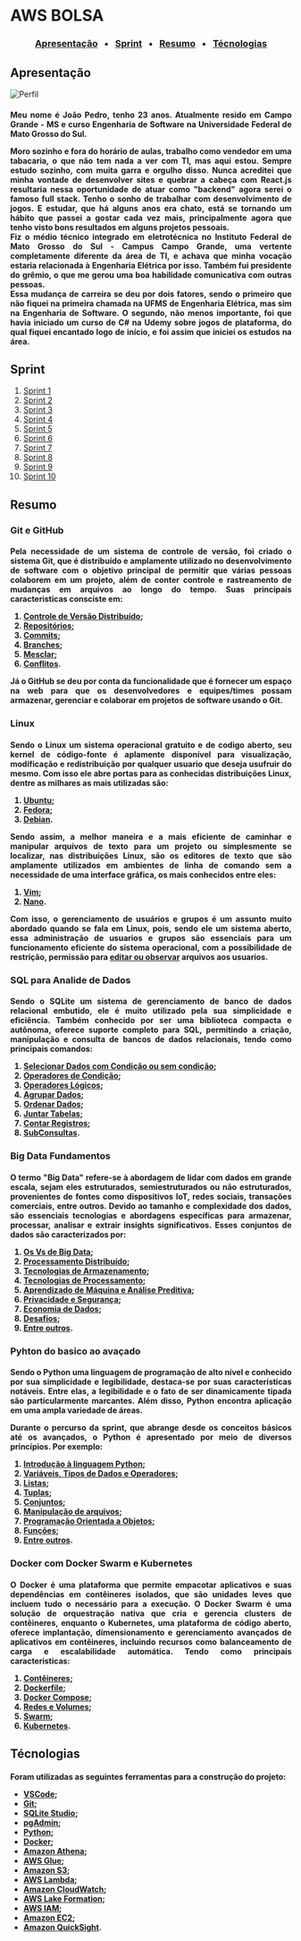 
# AWS BOLSA

<h3 align = "center"> 
    <a href="#apresentação"> Apresentação</a> &nbsp; &bull; &nbsp;
    <a href="#sprint"> Sprint</a> &nbsp; &bull; &nbsp;
    <a href="#resumo"> Resumo</a> &nbsp; &bull; &nbsp;
    <a href="#técnologias"> Técnologias</a> 
</h3>


## Apresentação
![Perfil](/Foto%20de%20perfil.png)

<h4 align ="justify"> Meu nome é João Pedro, tenho 23 anos. Atualmente resido em Campo Grande - MS e curso Engenharia de Software na Universidade Federal de Mato Grosso do Sul.

Moro sozinho e fora do horário de aulas, trabalho como vendedor em uma tabacaria, o que não tem nada a ver com TI, mas aqui estou. Sempre estudo sozinho, com muita garra e orgulho disso. Nunca acreditei que minha vontade de desenvolver sites e quebrar a cabeça com React.js resultaria nessa oportunidade de atuar como "backend" agora serei o famoso full stack. Tenho o sonho de trabalhar com desenvolvimento de jogos. E estudar, que há alguns anos era chato, está se tornando um hábito que passei a gostar cada vez mais, principalmente agora que tenho visto bons resultados em alguns projetos pessoais.  
Fiz o médio técnico integrado em eletrotécnica no Instituto Federal de Mato Grosso do Sul - Campus Campo Grande, uma vertente completamente diferente da área de TI, e achava que minha vocação estaria relacionada à Engenharia Elétrica por isso. Também fui presidente do grêmio, o que me gerou uma boa habilidade comunicativa com outras pessoas.  
Essa mudança de carreira se deu por dois fatores, sendo o primeiro que não fiquei na primeira chamada na UFMS de Engenharia Elétrica, mas sim na Engenharia de Software. O segundo, não menos importante, foi que havia iniciado um curso de C# na Udemy sobre jogos de plataforma, do qual fiquei encantado logo de início, e foi assim que iniciei os estudos na área.
</h4>

## Sprint 

1. [Sprint 1](/Sprint%201/README.md)
2. [Sprint 2](/Sprint%202/README.md)
3. [Sprint 3](/Sprint%203/README.md)
4. [Sprint 4](/Sprint%204/README.md)
5. [Sprint 5](/Sprint%205/README.md)
6. [Sprint 6](/Sprint%206/README.md)
7. [Sprint 7](/Sprint%207/README.md)
8. [Sprint 8](/Sprint%208/README.md)
9. [Sprint 9](/Sprint%209/README.md)
10. [Sprint 10](/Sprint%2010/README.md)

## Resumo
### Git e GitHub
<h4 align ="justify"> Pela necessidade de um sistema de controle de versão, foi criado o sistema Git, que é distribuído e amplamente utilizado no desenvolvimento de software com o objetivo principal de permitir que várias pessoas colaborem em um projeto, além de conter controle e rastreamento de mudanças em arquivos ao longo do tempo. Suas principais caracteristicas consciste em:

1. [Controle de Versão Distribuído](https://git-scm.com/book/pt-br/v2/Come%C3%A7ando-Sobre-Controle-de-Vers%C3%A3o);
2. [Repositórios](https://git-scm.com/book/pt-br/v2/Fundamentos-de-Git-Obtendo-um-Reposit%C3%B3rio-Git);
3. [Commits](https://git-scm.com/docs/git-commit);
4. [Branches](https://git-scm.com/book/en/v2/Git-Branching-Branches-in-a-Nutshell);
5. [Mesclar](https://git-scm.com/book/pt-br/v2/Branches-no-Git-O-b%C3%A1sico-de-Ramifica%C3%A7%C3%A3o-Branch-e-Mesclagem-Merge);
6. [Conflitos](https://git-scm.com/book/pt-br/v2/Branches-no-Git-O-b%C3%A1sico-de-Ramifica%C3%A7%C3%A3o-Branch-e-Mesclagem-Merge#:~:text=Conflitos%20B%C3%A1sicos%20de%20Merge).
   
Já o GitHub se deu por conta da funcionalidade que é fornecer um espaço na web para que os desenvolvedores e equipes/times possam armazenar, gerenciar e colaborar em projetos de software usando o Git.
</h4>

### Linux
<h4 align ="justify"> Sendo o Linux um sistema operacional gratuito e de codigo aberto, seu kernel de código-fonte é aplamente disponível para visualização, modificação e redistribuição por qualquer usuario que deseja usufruir do mesmo. Com isso ele abre portas para as conhecidas distribuições Linux, dentre as milhares as mais utilizadas são:

1. [Ubuntu](https://ubuntu.com/);
2. [Fedora](https://fedoraproject.org/);
3. [Debian](https://www.debian.org/).
   
Sendo assim, a melhor maneira e a mais eficiente de caminhar e manipular arquivos de texto para um projeto ou simplesmente se localizar, nas distribuições Linux, são os editores de texto que são amplamente utilizados em ambientes de linha de comando sem a necessidade de uma interface gráfica, os mais conhecidos entre eles:
1. [Vim](https://br-linux.org/artigos/vim_intro.htm);
2. [Nano](https://www.nano-editor.org/docs.php).
   
Com isso, o gerenciamento de usuários e grupos é um assunto muito abordado quando se fala em Linux, pois, sendo ele um sistema aberto, essa administração de usuarios e grupos são essenciais para um funcionamento eficiente do sistema operacional, com a possíbilidade de restrição, permissão para [editar ou observar](https://docs.rockylinux.org/pt-BR/books/admin_guide/06-users/) arquivos aos usuarios.
</h4>



### SQL para Analide de Dados
<h4 align ="justify"> Sendo o SQLite um sistema de gerenciamento de banco de dados relacional embutido, ele é muito utilizado pela sua simplicidade e eficiência. Também conhecido por ser uma biblioteca compacta e autônoma, oferece suporte completo para SQL, permitindo a criação, manipulação e consulta de bancos de dados relacionais, tendo como principais comandos:

1. [Selecionar Dados com Condição ou sem condição](https://www.sqlite.org/lang_select.html#:~:text=Search-,SELECT,-%E2%96%BA%20Table%20Of);
2. [Operadores de Condição](https://www.w3big.com/pt/sqlite/sqlite-operators.html#gsc.tab=0:~:text=SQLite%20Python-,operador%20de%20SQLite,-Anterior%3A%20Declara%C3%A7%C3%A3o%20de);
3. [Operadores Lógicos](https://www.w3big.com/pt/sqlite/sqlite-and-or-clauses.html#gsc.tab=0:~:text=SQLite%20e%20/%20ou%20operador);
4. [Agrupar Dados](https://www.w3big.com/pt/sqlite/sqlite-group-by.html#gsc.tab=0:~:text=SQLite%20Python-,SQLite%20Group%20By,-Anterior%3A%20SQLite%20Ordem);
5. [Ordenar Dados](https://www.w3big.com/pt/sqlite/sqlite-order-by.html#gsc.tab=0:~:text=SQLite%20Python-,SQLite%20Ordem%20Por,-cl%C3%A1usula%20de%20limite);
6. [Juntar Tabelas](https://www.w3big.com/pt/sqlite/sqlite-joins.html#gsc.tab=0:~:text=SQLite%20Python-,SQLite%20junta,-Anterior%3A%20restri%C3%A7%C3%A3o%20SQLite);
7. [Contar Registros](https://www.alura.com.br/artigos/select-count-count1-e-countnome-a-batalha-dos-counts-de-sql#:~:text=O-,select%20count,-verifica%20o%20n%C3%BAmero);
8. [SubConsultas](https://www.w3big.com/pt/sqlite/sqlite-subquery.html#gsc.tab=0:~:text=SQLite%20Python-,SQLite%20subconsulta,-Anterior%3A%20opera%C3%A7%C3%A3o%20SQLite).


### Big Data Fundamentos
<h4 align ="justify"> O termo "Big Data" refere-se à abordagem de lidar com dados em grande escala, sejam eles estruturados, semiestruturados ou não estruturados, provenientes de fontes como dispositivos IoT, redes sociais, transações comerciais, entre outros. Devido ao tamanho e complexidade dos dados, são essenciais tecnologias e abordagens específicas para armazenar, processar, analisar e extrair insights significativos. Esses conjuntos de dados são caracterizados por:

1. [Os Vs de Big Data](https://awari.com.br/os-4vs-do-big-data-entendendo-as-bases/?utm_source=blog&utm_campaign=projeto+blogutm_medium=Os%204Vs%20do%20Big%20Data:%20Entendendo%20as%20Bases#:~:text=Ci%C3%AAncia%20de%20Dados-,Os%204Vs%20do%20Big%20Data%3A%20Entendendo%20as%20Bases,-O%20artigo%20%22Big);
2. [Processamento Distribuído](https://www.sas.com/pt_br/insights/big-data/hadoop.html#:~:text=processar%20grandes%20quantidades);
3. [Tecnologias de Armazenamento](https://aws.amazon.com/pt/emr/features/spark/#:~:text=O-,Amazon%20EMR,-%C3%A9%20o%20melhor);
4. [Tecnologias de Processamento](https://aws.amazon.com/pt/serverless/#:~:text=Servi%C3%A7os%20sem%20servidor%20na%20AWS);
5. [Aprendizado de Máquina e Análise Preditiva](https://aws.amazon.com/pt/what-is/predictive-analytics/#:~:text=com%20an%C3%A1lises%20preditivas%3F-,O%20que%20%C3%A9%20an%C3%A1lise%20preditiva,-%3F);
6. [Privacidade e Segurança](https://aws.amazon.com/pt/security/?nc=snloc=0#:~:text=Seguran%C3%A7a%20estrat%C3%A9gica);
7. [Economia de Dados](https://www.knowsolution.com.br/entenda-como-a-analise-de-big-data-interfere-na-economia/#:~:text=Qual%20a%20rela%C3%A7%C3%A3o%20entre%20an%C3%A1lise%20de%20Big%20Data%20e%20Economia%3F);
8. [Desafios](https://aws.amazon.com/pt/blogs/aws-brasil/jornada-para-nuvem-e-migracao-de-dados-oportunidades-e-desafios/#:~:text=Oportunidades%20e%20desafios);
9. [Entre outros](https://aws.amazon.com/pt/big-data/what-is-big-data/#:~:text=de%20big%20data-,O%20que%20%C3%A9%20big%20data%3F,-Big%20data%20pode).
</h4>


### Pyhton do basico ao avaçado
<h4 align ="justify"> Sendo o Python uma linguagem de programação de alto nível e conhecido por sua simplicidade e legibilidade, destaca-se por suas características notáveis. Entre elas, a legibilidade e o fato de ser dinamicamente tipada são particularmente marcantes. Além disso, Python encontra aplicação em uma ampla variedade de áreas.

Durante o percurso da sprint, que abrange desde os conceitos básicos até os avançados, o Python é apresentado por meio de diversos princípios. Por exemplo:

1. [Introdução à linguagem Python](https://www.w3schools.com/python/python_getstarted.asp);
2. [Variáveis, Tipos de Dados e Operadores](https://www.w3schools.com/python/python_variables.asp);
3. [Listas](https://www.w3schools.com/python/python_lists.asp);
4. [Tuplas](https://www.w3schools.com/python/python_tuples.asp);
5. [Conjuntos](https://www.w3schools.com/python/python_sets.asp);
6. [Manipulação de arquivos](https://www.w3schools.com/python/python_file_handling.asp);
7. [Programação Orientada a Objetos](https://www.w3schools.com/python/python_classes.asp);
8. [Funções](https://www.w3schools.com/python/python_functions.asp);
9. [Entre outros](https://www.w3schools.com/python/default.asp).
</h4>


### Docker com Docker Swarm e Kubernetes
<h4 align ="justify">  O Docker é uma plataforma que permite empacotar aplicativos e suas dependências em contêineres isolados, que são unidades leves que incluem tudo o necessário para a execução. O Docker Swarm é uma solução de orquestração nativa que cria e gerencia clusters de contêineres, enquanto o Kubernetes, uma plataforma de código aberto, oferece implantação, dimensionamento e gerenciamento avançados de aplicativos em contêineres, incluindo recursos como balanceamento de carga e escalabilidade automática. Tendo como principais caracteristicas:

1. [Contêineres](https://www.docker.com/resources/what-container/);
2. [Dockerfile](https://docs.docker.com/engine/reference/builder/);
3. [Docker Compose](https://docs.docker.com/compose/);
4. [Redes e Volumes](https://docs.aws.amazon.com/pt_br/AmazonECS/latest/developerguide/docker-volumes.html);
5. [Swarm](https://docs.docker.com/engine/swarm/);
6. [Kubernetes](https://www.docker.com/products/kubernetes/).


## Técnologias
<h4> Foram utilizadas as seguintes ferramentas para a construção do projeto:

- [VSCode](https://code.visualstudio.com/);
- [Git](https://git-scm.com/);
- [SQLite Studio](https://sqlitestudio.pl/);
- [pgAdmin](https://www.pgadmin.org/);
- [Python](https://www.python.org/);
- [Docker](https://www.docker.com/);
- [Amazon Athena](https://aws.amazon.com/pt/athena/);
- [AWS Glue](https://aws.amazon.com/pt/glue/);
- [Amazon S3](https://aws.amazon.com/pt/s3/);
- [AWS Lambda](https://aws.amazon.com/pt/pm/lambda/);
- [Amazon CloudWatch](https://aws.amazon.com/pt/cloudwatch/);
- [AWS Lake Formation](https://aws.amazon.com/pt/lake-formation/);
- [AWS IAM](https://aws.amazon.com/pt/iam/);
- [Amazon EC2](https://aws.amazon.com/pt/ec2/);
- [Amazon QuickSight](https://aws.amazon.com/pt/pm/quicksight/).
</h4>
